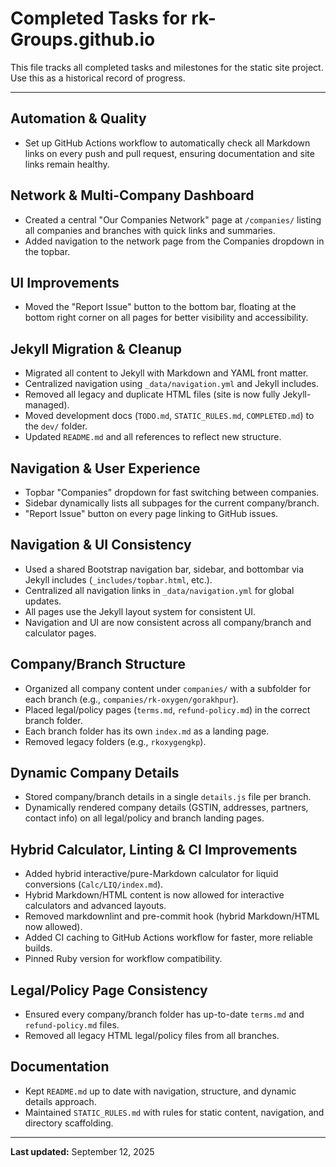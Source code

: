 
# Completed Tasks for rk-Groups.github.io

This file tracks all completed tasks and milestones for the static site project.
Use this as a historical record of progress.

---

## Automation & Quality

- Set up GitHub Actions workflow to automatically check all Markdown links on every
  push and pull request, ensuring documentation and site links remain healthy.

## Network & Multi-Company Dashboard

- Created a central "Our Companies Network" page at `/companies/` listing all
  companies and branches with quick links and summaries.
- Added navigation to the network page from the Companies dropdown in the topbar.

## UI Improvements

- Moved the "Report Issue" button to the bottom bar, floating at the bottom right
  corner on all pages for better visibility and accessibility.

## Jekyll Migration & Cleanup

- Migrated all content to Jekyll with Markdown and YAML front matter.
- Centralized navigation using `_data/navigation.yml` and Jekyll includes.
- Removed all legacy and duplicate HTML files (site is now fully Jekyll-managed).
- Moved development docs (`TODO.md`, `STATIC_RULES.md`, `COMPLETED.md`) to the
  `dev/` folder.
- Updated `README.md` and all references to reflect new structure.

## Navigation & User Experience

- Topbar "Companies" dropdown for fast switching between companies.
- Sidebar dynamically lists all subpages for the current company/branch.
- "Report Issue" button on every page linking to GitHub issues.

## Navigation & UI Consistency

- Used a shared Bootstrap navigation bar, sidebar, and bottombar via Jekyll includes
  (`_includes/topbar.html`, etc.).
- Centralized all navigation links in `_data/navigation.yml` for global updates.
- All pages use the Jekyll layout system for consistent UI.
- Navigation and UI are now consistent across all company/branch and calculator pages.

## Company/Branch Structure

- Organized all company content under `companies/` with a subfolder for each branch
  (e.g., `companies/rk-oxygen/gorakhpur`).
- Placed legal/policy pages (`terms.md`, `refund-policy.md`) in the correct branch
  folder.
- Each branch folder has its own `index.md` as a landing page.
- Removed legacy folders (e.g., `rkoxygengkp`).

## Dynamic Company Details

- Stored company/branch details in a single `details.js` file per branch.
- Dynamically rendered company details (GSTIN, addresses, partners, contact info)
  on all legal/policy and branch landing pages.


## Hybrid Calculator, Linting & CI Improvements
- Added hybrid interactive/pure-Markdown calculator for liquid conversions (`Calc/LIQ/index.md`).
- Hybrid Markdown/HTML content is now allowed for interactive calculators and advanced layouts.
- Removed markdownlint and pre-commit hook (hybrid Markdown/HTML now allowed).
- Added CI caching to GitHub Actions workflow for faster, more reliable builds.
- Pinned Ruby version for workflow compatibility.

## Legal/Policy Page Consistency

- Ensured every company/branch folder has up-to-date `terms.md` and `refund-policy.md`
  files.
- Removed all legacy HTML legal/policy files from all branches.

## Documentation

- Kept `README.md` up to date with navigation, structure, and dynamic details approach.
- Maintained `STATIC_RULES.md` with rules for static content, navigation, and directory
  scaffolding.

---

**Last updated:** September 12, 2025
